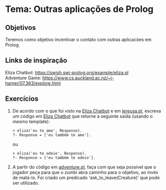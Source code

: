 # Tema: Outras aplicações de Prolog


## Objetivos
Teremos como objetivo incentivar o contato com outras aplicacões em Prolog.



## Links de inspiração
Eliza Chatbot: https://swish.swi-prolog.org/example/eliza.pl   
Adventure Game: https://www.cs.auckland.ac.nz/~j-hamer/07.363/explore.html



## Exercícios

1. De acordo com o que foi visto na [Eliza Chatbot](https://swish.swi-prolog.org/example/eliza.pl) e em [jereusa.pl](https://github.com/elc117/t2-2022a-matheus_jhuan), escreva um código em [Eliza Chatbot](https://swish.swi-prolog.org/example/eliza.pl) que retorne a seguinte saída (usando o mesmo template):

   ```
   > eliza('eu te amo', Response).
   ?- Response = ['eu também te amo'].
   ```
   ou
   ```
   > eliza('eu te odeio', Response).
   ?- Response = ['eu também te odeio'].
   ```
   
2. A partir do código em [adventure.pl](https://github.com/elc117/t2-2022a-matheus_jhuan/blob/main/adventure.pl), faça com que seja possível que o jogador peça para que o zumbi abra caminho para o objetivo, ao invés de matá-lo. Foi criado um predicado 'ask_to_leave(Creature)' que pode ser utilizado.
